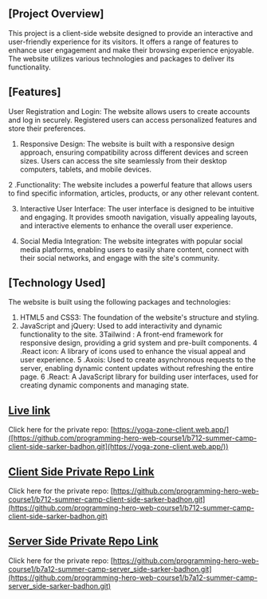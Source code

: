 
## [Project Overview]
This project is a client-side website designed to provide an interactive and user-friendly experience for its visitors. It offers a range of features to enhance user engagement and make their browsing experience enjoyable. The website utilizes various technologies and packages to deliver its functionality.



## [Features]
User Registration and Login: The website allows users to create accounts and log in securely. Registered users can access personalized features and store their preferences.

1. Responsive Design: The website is built with a responsive design approach, ensuring compatibility across different devices and screen sizes. Users can access the site seamlessly from their desktop computers, tablets, and mobile devices.

2 .Functionality: The website includes a powerful  feature that allows users to find specific information, articles, products, or any other relevant content.

3. Interactive User Interface: The user interface is designed to be intuitive and engaging. It provides smooth navigation, visually appealing layouts, and interactive elements to enhance the overall user experience.

4. Social Media Integration: The website integrates with popular social media platforms, enabling users to easily share content, connect with their social networks, and engage with the site's community.




## [Technology Used]
The website is built using the following packages and technologies:

1. HTML5 and CSS3: The foundation of the website's structure and styling.
2. JavaScript and jQuery: Used to add interactivity and dynamic functionality to the site.
3Tailwind : A front-end framework for responsive design, providing a grid system and pre-built components.
4 .React icon: A library of icons used to enhance the visual appeal and user experience.
5 .Axois: Used to create asynchronous requests to the server, enabling dynamic content updates without refreshing the entire page.
6 .React: A JavaScript library for building user interfaces, used for creating dynamic components and managing state.

## [Live link](https://yoga-zone-client.web.app/)
Click here for the private repo: [https://yoga-zone-client.web.app/]([https://github.com/programming-hero-web-course1/b712-summer-camp-client-side-sarker-badhon.git](https://yoga-zone-client.web.app/))


## [Client Side Private Repo Link](https://github.com/programming-hero-web-course1/b712-summer-camp-client-side-sarker-badhon.git)
Click here for the private repo: [https://github.com/programming-hero-web-course1/b712-summer-camp-client-side-sarker-badhon.git](https://github.com/programming-hero-web-course1/b712-summer-camp-client-side-sarker-badhon.git)



## [Server Side Private Repo Link](https://github.com/programming-hero-web-course1/b7a12-summer-camp-server_side-sarker-badhon.git)
Click here for the private repo: [https://github.com/programming-hero-web-course1/b7a12-summer-camp-server_side-sarker-badhon.git](https://github.com/programming-hero-web-course1/b7a12-summer-camp-server_side-sarker-badhon.git)

